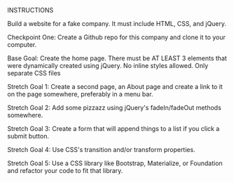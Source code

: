 INSTRUCTIONS

Build a website for a fake company. It must include HTML, CSS, and jQuery.

Checkpoint One: Create a Github repo for this company and clone it to your computer.

Base Goal: Create the home page. There must be AT LEAST 3 elements that were dynamically created using jQuery. No inline styles allowed. Only separate CSS files

Stretch Goal 1: Create a second page, an About page and create a link to it on the page somewhere, preferably in a menu bar.

Stretch Goal 2: Add some pizzazz using jQuery's fadeIn/fadeOut methods somewhere.

Stretch Goal 3: Create a form that will append things to a list if you click a submit button.

Stretch Goal 4: Use CSS's transition and/or transform properties.

Stretch Goal 5: Use a CSS library like Bootstrap, Materialize, or Foundation and refactor your code to fit that library.
